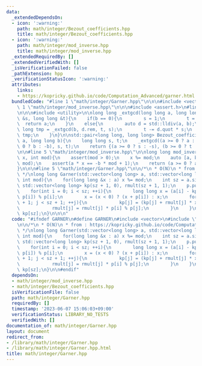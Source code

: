 ```yaml
---
data:
  _extendedDependsOn:
  - icon: ':warning:'
    path: math/integer/Bezout_coefficients.hpp
    title: math/integer/Bezout_coefficients.hpp
  - icon: ':warning:'
    path: math/integer/mod_inverse.hpp
    title: math/integer/mod_inverse.hpp
  _extendedRequiredBy: []
  _extendedVerifiedWith: []
  _isVerificationFailed: false
  _pathExtension: hpp
  _verificationStatusIcon: ':warning:'
  attributes:
    links:
    - https://kopricky.github.io/code/Computation_Advanced/garner.html
  bundledCode: "#line 1 \"math/integer/Garner.hpp\"\n\n\n#include <vector>\n#line\
    \ 1 \"math/integer/mod_inverse.hpp\"\n\n\n#include <assert.h>\n#line 1 \"math/integer/Bezout_coefficients.hpp\"\
    \n\n\n#include <utility>\n\nlong long _extgcd(long long a, long long b, long long\
    \ &s, long long &t){\n    if(b == 0){\n        s = 1;\n        t = 0;\n      \
    \  return a;\n    }\n    else{\n        auto d = std::lldiv(a, b);\n        long\
    \ long tmp = _extgcd(b, d.rem, t, s);\n        t -= d.quot * s;\n        return\
    \ tmp;\n    }\n}\n\nstd::pair<long long, long long> Bezout_coefficients(long long\
    \ a, long long b){\n    long long s, t;\n    _extgcd((a >= 0 ? a : -a), (b >=\
    \ 0 ? b : -b), s, t);\n    return {(a >= 0 ? s : -s), (b >= 0 ? t : -t)};\n}\n\
    \n\n#line 5 \"math/integer/mod_inverse.hpp\"\n\nlong long mod_inverse(long long\
    \ x, int mod){\n    assert(mod > 0);\n    x %= mod;\n    auto [a, b] = Bezout_coefficients(x,\
    \ mod);\n    assert(a * x == -b * mod + 1);\n    return (a >= 0 ? a : a + mod);\n\
    }\n\n\n#line 5 \"math/integer/Garner.hpp\"\n\n/*\n * O(N)\n * from : https://kopricky.github.io/code/Computation_Advanced/garner.html\n\
    \ */\nlong long Garner(std::vector<long long> a, std::vector<long long> p, const\
    \ int mod){\n    for(long long &x : a) x %= mod;\n    int sz = a.size();\n   \
    \ std::vector<long long> kp(sz + 1, 0), rmult(sz + 1, 1);\n    p.push_back(mod);\n\
    \    for(int i = 0; i < sz; ++i){\n        long long x = (a[i] - kp[i]) * mod_inverse(rmult[i],\
    \ p[i]) % p[i];\n        x = (x < 0) ? (x + p[i]) : x;\n        for(int j = i\
    \ + 1; j < sz + 1; ++j){\n            kp[j] = (kp[j] + rmult[j] * x) % p[j];\n\
    \            rmult[j] = rmult[j] * p[i] % p[j];\n        }\n    }\n    return\
    \ kp[sz];\n}\n\n\n"
  code: "#ifndef GARNER\n#define GARNER\n#include <vector>\n#include \"mod_inverse.hpp\"\
    \n\n/*\n * O(N)\n * from : https://kopricky.github.io/code/Computation_Advanced/garner.html\n\
    \ */\nlong long Garner(std::vector<long long> a, std::vector<long long> p, const\
    \ int mod){\n    for(long long &x : a) x %= mod;\n    int sz = a.size();\n   \
    \ std::vector<long long> kp(sz + 1, 0), rmult(sz + 1, 1);\n    p.push_back(mod);\n\
    \    for(int i = 0; i < sz; ++i){\n        long long x = (a[i] - kp[i]) * mod_inverse(rmult[i],\
    \ p[i]) % p[i];\n        x = (x < 0) ? (x + p[i]) : x;\n        for(int j = i\
    \ + 1; j < sz + 1; ++j){\n            kp[j] = (kp[j] + rmult[j] * x) % p[j];\n\
    \            rmult[j] = rmult[j] * p[i] % p[j];\n        }\n    }\n    return\
    \ kp[sz];\n}\n\n#endif"
  dependsOn:
  - math/integer/mod_inverse.hpp
  - math/integer/Bezout_coefficients.hpp
  isVerificationFile: false
  path: math/integer/Garner.hpp
  requiredBy: []
  timestamp: '2023-06-07 15:06:03+09:00'
  verificationStatus: LIBRARY_NO_TESTS
  verifiedWith: []
documentation_of: math/integer/Garner.hpp
layout: document
redirect_from:
- /library/math/integer/Garner.hpp
- /library/math/integer/Garner.hpp.html
title: math/integer/Garner.hpp
---
```

